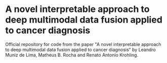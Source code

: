 # A novel interpretable approach to deep multimodal data fusion applied to cancer diagnosis

Official repository for code from the paper "A novel interpretable approach to deep multimodal data fusion applied to cancer diagnosis" by Leandro Muniz de Lima, Matheus B. Rocha and Renato Antonio Krohling.